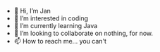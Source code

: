 - 👋 Hi, I’m Jan
- 👀 I’m interested in coding
- 🌱 I’m currently learning Java
- 💞️ I’m looking to collaborate on nothing, for now.
- 📫 How to reach me... you can't

<!---
cjmtde/cjmtde is a ✨ special ✨ repository because its `README.md` (this file) appears on your GitHub profile.
You can click the Preview link to take a look at your changes.
--->

